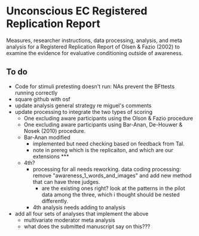 # Unconscious EC Registered Replication Report

Measures, researcher instructions, data processing, analysis, and meta analysis for a Registered Replication Report of Olsen & Fazio (2002) to examine the evidence for evaluative conditioning outside of awareness. 

## To do

- Code for stimuli pretesting doesn't run: NAs prevent the BFttests running correctly
- square github with osf
- update analysis general strategy re miguel's comments
- update processing to integrate the two types of scoring
  - One excluding aware participants using the Olson & Fazio procedure
  - One excluding aware participants using Bar-Anan, De-Houwer & Nosek (2010) procedure.
  - Bar-Anan modified
    - implemented but need checking based on feedback from Tal.
    - note in prereg which is the replicaiton, and which are our extensions ***
  - 4th?
    - processing for all needs reworking. data coding processing: remove "awareness_1_words_and_images" and add new method that can have three judges.
      - are the existing ones right? look at the patterns in the pilot data among the three, which i thought should be nested differently.
    - 4th analysis needs adding to analysis
- add all four sets of analyses that implement the above
  - multivariate moderator meta analysis
  - what does the submitted manuscript say on this???

